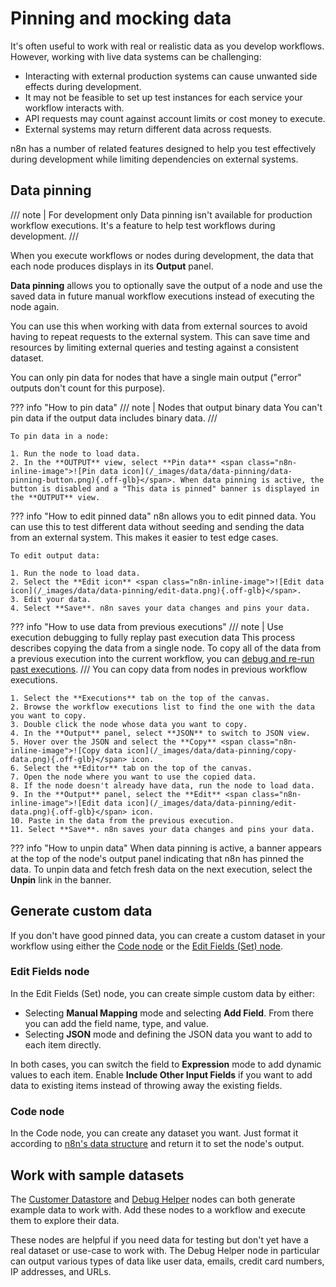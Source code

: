 # Pinning and mocking data

It's often useful to work with real or realistic data as you develop workflows. However, working with live data systems can be challenging:

* Interacting with external production systems can cause unwanted side effects during development.
* It may not be feasible to set up test instances for each service your workflow interacts with.
* API requests may count against account limits or cost money to execute.
* External systems may return different data across requests.

n8n has a number of related features designed to help you test effectively during development while limiting dependencies on external systems.

## Data pinning

/// note | For development only
Data pinning isn't available for production workflow executions. It's a feature to help test workflows during development.
///

When you execute workflows or nodes during development, the data that each node produces displays in its **Output** panel.

**Data pinning** allows you to optionally save the output of a node and use the saved data in future manual workflow executions instead of executing the node again.

You can use this when working with data from external sources to avoid having to repeat requests to the external system. This can save time and resources by limiting external queries and testing against a consistent dataset.

You can only pin data for nodes that have a single main output ("error" outputs don't count for this purpose).

??? info "How to pin data"
	/// note | Nodes that output binary data
	You can't pin data if the output data includes binary data.
	///

	To pin data in a node:

	1. Run the node to load data.
	2. In the **OUTPUT** view, select **Pin data** <span class="n8n-inline-image">![Pin data icon](/_images/data/data-pinning/data-pinning-button.png){.off-glb}</span>. When data pinning is active, the button is disabled and a "This data is pinned" banner is displayed in the **OUTPUT** view.


??? info "How to edit pinned data"
	n8n allows you to edit pinned data. You can use this to test different data without seeding and sending the data from an external system. This makes it easier to test edge cases.

	To edit output data:

	1. Run the node to load data.
	2. Select the **Edit icon** <span class="n8n-inline-image">![Edit data icon](/_images/data/data-pinning/edit-data.png){.off-glb}</span>.
	3. Edit your data.
	4. Select **Save**. n8n saves your data changes and pins your data.

??? info "How to use data from previous executions"
	/// note | Use execution debugging to fully replay past execution data
	This process describes copying the data from a single node. To copy all of the data from a previous execution into the current workflow, you can [debug and re-run past executions](/workflows/executions/debug.md).
	///
	You can copy data from nodes in previous workflow executions. 

	1. Select the **Executions** tab on the top of the canvas.
	2. Browse the workflow executions list to find the one with the data you want to copy.
	3. Double click the node whose data you want to copy.
	4. In the **Output** panel, select **JSON** to switch to JSON view.
	5. Hover over the JSON and select the **Copy** <span class="n8n-inline-image">![Copy data icon](/_images/data/data-pinning/copy-data.png){.off-glb}</span> icon.
	6. Select the **Editor** tab on the top of the canvas.
	7. Open the node where you want to use the copied data.
	8. If the node doesn't already have data, run the node to load data.
	9. In the **Output** panel, select the **Edit** <span class="n8n-inline-image">![Edit data icon](/_images/data/data-pinning/edit-data.png){.off-glb}</span> icon.
	10. Paste in the data from the previous execution.
	11. Select **Save**. n8n saves your data changes and pins your data.

??? info "How to unpin data"
	When data pinning is active, a banner appears at the top of the node's output panel indicating that n8n has pinned the data. To unpin data and fetch fresh data on the next execution, select the **Unpin** link in the banner.

## Generate custom data

If you don't have good pinned data, you can create a custom dataset in your workflow using either the [Code node](/integrations/builtin/core-nodes/n8n-nodes-base.code/index.md) or the [Edit Fields (Set) node](/integrations/builtin/core-nodes/n8n-nodes-base.set.md).

### Edit Fields node

In the Edit Fields (Set) node, you can create simple custom data by either:

* Selecting **Manual Mapping** mode and selecting **Add Field**. From there you can add the field name, type, and value.
* Selecting **JSON** mode and defining the JSON data you want to add to each item directly.

In both cases, you can switch the field to **Expression** mode to add dynamic values to each item. Enable **Include Other Input Fields** if you want to add data to existing items instead of throwing away the existing fields.

### Code node

In the Code node, you can create any dataset you want. Just format it according to [n8n's data structure](/data/data-structure.md) and return it to set the node's output.

## Work with sample datasets

The [Customer Datastore](/integrations/builtin/app-nodes/n8n-nodes-base.n8ntrainingcustomerdatastore.md) and [Debug Helper](/integrations/builtin/core-nodes/n8n-nodes-base.debughelper.md) nodes can both generate example data to work with. Add these nodes to a workflow and execute them to explore their data.

These nodes are helpful if you need data for testing but don't yet have a real dataset or use-case to work with. The Debug Helper node in particular can output various types of data like user data, emails, credit card numbers, IP addresses, and URLs.

<!-- 

## Use schema previews

Another feature that helps integrate with external services without pulling data from production systems is schema preview.

Schema preview exposes expected schema data from the previous node in the Node Editor without the user having to provide credentials or execute the node. This makes it possible to construct workflows without having to provide credentials in advance. The preview doesn't include mock data, but it does expose the expected fields, making it possible to select and incorporate them into the input of subsequent nodes.

### How to use schema preview

1. There must be a node with schema preview available in your workflow.
1. When clicking on the details of the next node in the sequence, the schema preview data will show up in the Node Editor where schema data would typically be exposed.
1. Use data from the schema preview just as you would other schemas - drag and drop fields as input into your node parameters and settings.

-->
